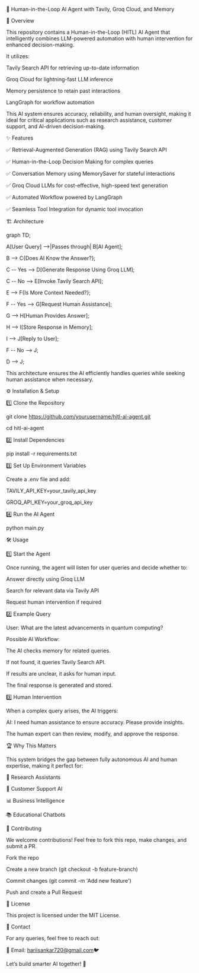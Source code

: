🤖 Human-in-the-Loop AI Agent with Tavily, Groq Cloud, and Memory


🚀 Overview


This repository contains a Human-in-the-Loop (HITL) AI Agent that intelligently combines LLM-powered automation with human intervention for enhanced decision-making.


It utilizes:


Tavily Search API for retrieving up-to-date information


Groq Cloud for lightning-fast LLM inference


Memory persistence to retain past interactions


LangGraph for workflow automation


This AI system ensures accuracy, reliability, and human oversight, making it ideal for critical applications such as research assistance, customer support, and AI-driven decision-making.



✨ Features


✅ Retrieval-Augmented Generation (RAG) using Tavily Search API


✅ Human-in-the-Loop Decision Making for complex queries


✅ Conversation Memory using MemorySaver for stateful interactions


✅ Groq Cloud LLMs for cost-effective, high-speed text generation


✅ Automated Workflow powered by LangGraph


✅ Seamless Tool Integration for dynamic tool invocation



🏗️ Architecture


graph TD;

  A[User Query] -->|Passes through| B[AI Agent];
  
  
  B --> C{Does AI Know the Answer?};
  
  
  C -- Yes --> D[Generate Response Using Groq LLM];
  
  
  C -- No --> E[Invoke Tavily Search API];
  
  
  E --> F{Is More Context Needed?};
  
  
  F -- Yes --> G[Request Human Assistance];
  
  
  G --> H[Human Provides Answer];
  
  
  H --> I[Store Response in Memory];
  
  
  I --> J[Reply to User];
  
  
  F -- No --> J;
  
  
  D --> J;


This architecture ensures the AI efficiently handles queries while seeking human assistance when necessary.



⚙️ Installation & Setup


1️⃣ Clone the Repository


git clone https://github.com/yourusername/hitl-ai-agent.git


cd hitl-ai-agent


2️⃣ Install Dependencies


pip install -r requirements.txt


3️⃣ Set Up Environment Variables


Create a .env file and add:


TAVILY_API_KEY=your_tavily_api_key


GROQ_API_KEY=your_groq_api_key


4️⃣ Run the AI Agent


python main.py


🛠️ Usage


1️⃣ Start the Agent


Once running, the agent will listen for user queries and decide whether to:


Answer directly using Groq LLM


Search for relevant data via Tavily API


Request human intervention if required


2️⃣ Example Query


User: What are the latest advancements in quantum computing?


Possible AI Workflow:


The AI checks memory for related queries.


If not found, it queries Tavily Search API.


If results are unclear, it asks for human input.


The final response is generated and stored.


3️⃣ Human Intervention


When a complex query arises, the AI triggers:


AI: I need human assistance to ensure accuracy. Please provide insights.


The human expert can then review, modify, and approve the response.


🏆 Why This Matters


This system bridges the gap between fully autonomous AI and human expertise, making it perfect for:


🔬 Research Assistants


🎯 Customer Support AI


📊 Business Intelligence


📚 Educational Chatbots


🌟 Contributing


We welcome contributions! Feel free to fork this repo, make changes, and submit a PR.


Fork the repo


Create a new branch (git checkout -b feature-branch)


Commit changes (git commit -m 'Add new feature')


Push and create a Pull Request


📜 License


This project is licensed under the MIT License.


💬 Contact


For any queries, feel free to reach out:


📧 Email: hariisankar720@gmail.com🐦


Let’s build smarter AI together! 🚀
